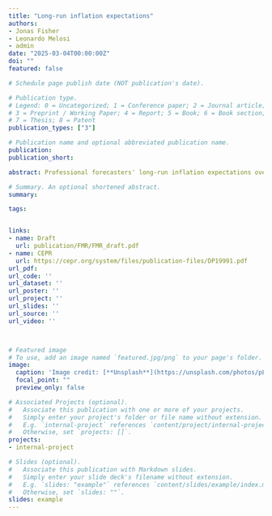 ```yaml
---
title: "Long-run inflation expectations"
authors: 
- Jonas Fisher
- Leonardo Melosi
- admin
date: "2025-03-04T00:00:00Z"
doi: ""
featured: false

# Schedule page publish date (NOT publication's date).

# Publication type.
# Legend: 0 = Uncategorized; 1 = Conference paper; 2 = Journal article;
# 3 = Preprint / Working Paper; 4 = Report; 5 = Book; 6 = Book section;
# 7 = Thesis; 8 = Patent
publication_types: ["3"]

# Publication name and optional abbreviated publication name.
publication: 
publication_short: 

abstract: Professional forecasters' long-run inflation expectations overreact to news and exhibit persistent, predictable biases in forecast errors. A model incorporating overconfidence in private information and a persistent expectations bias - which generates persistent forecast errors across most forecasters - accounts for these two features of the data, offering a valuable tool for studying long-run inflation expectations. Our analysis highlights substantial, time-varying heterogeneity in forecasters' responses to public information, with sensitivity declining across all forecasters when monetary policy is constrained by the effective lower bound. The model provides a framework to evaluate whether policymakers’ communicated inflation paths are consistent with anchored long-run expectations. 

# Summary. An optional shortened abstract.
summary: 

tags: 


links: 
- name: Draft
  url: publication/FMR/FMR_draft.pdf
- name: CEPR
  url: https://cepr.org/system/files/publication-files/DP19991.pdf
url_pdf: 
url_code: ''
url_dataset: ''
url_poster: ''
url_project: ''
url_slides: ''
url_source: ''
url_video: ''



# Featured image
# To use, add an image named `featured.jpg/png` to your page's folder. 
image:
  caption: 'Image credit: [**Unsplash**](https://unsplash.com/photos/pLCdAaMFLTE)'
  focal_point: ""
  preview_only: false

# Associated Projects (optional).
#   Associate this publication with one or more of your projects.
#   Simply enter your project's folder or file name without extension.
#   E.g. `internal-project` references `content/project/internal-project/index.md`.
#   Otherwise, set `projects: []`.
projects:
- internal-project

# Slides (optional).
#   Associate this publication with Markdown slides.
#   Simply enter your slide deck's filename without extension.
#   E.g. `slides: "example"` references `content/slides/example/index.md`.
#   Otherwise, set `slides: ""`.
slides: example
---
```

